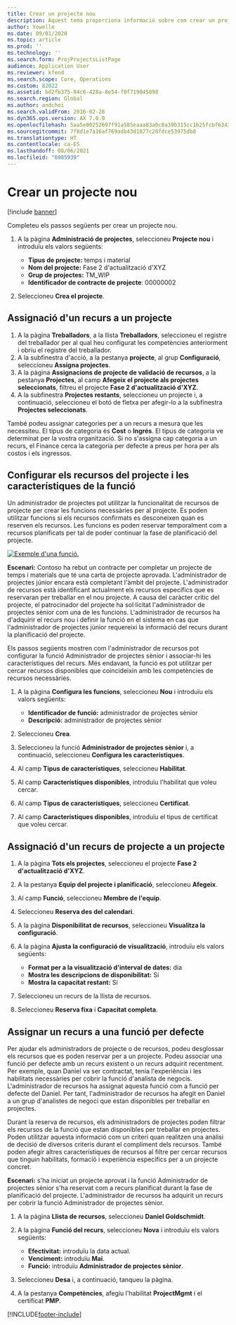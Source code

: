 ```yaml
---
title: Crear un projecte nou
description: Aquest tema proporciona informació sobre com crear un projecte nou.
author: Yowelle
ms.date: 09/01/2020
ms.topic: article
ms.prod: ''
ms.technology: ''
ms.search.form: ProjProjectsListPage
audience: Application User
ms.reviewer: kfend
ms.search.scope: Core, Operations
ms.custom: 82022
ms.assetid: bd2fb375-84c6-428a-8e54-f0f719045898
ms.search.region: Global
ms.author: andchoi
ms.search.validFrom: 2016-02-28
ms.dyn365.ops.version: AX 7.0.0
ms.openlocfilehash: 5aa5e00252697f91a585eaaa83a0c8a39b315cc1b25fcbf6343fdf2ce31a824e
ms.sourcegitcommit: 7f8d1e7a16af769adb43d1877c28fdce53975db8
ms.translationtype: HT
ms.contentlocale: ca-ES
ms.lasthandoff: 08/06/2021
ms.locfileid: "6985939"
---
```

# <a name="create-a-new-project"></a>Crear un projecte nou

[!include [banner](../includes/banner.md)]

Completeu els passos següents per crear un projecte nou.

1. A la pàgina **Administració de projectes**, seleccioneu **Projecte nou** i introduïu els valors següents:

    - **Tipus de projecte:** temps i material
    - **Nom del projecte:** Fase 2 d'actualització d'XYZ
    - **Grup de projectes:** TM\_WIP
    - **Identificador de contracte de projecte**: 00000002

2. Seleccioneu **Crea el projecte**.

## <a name="assign-a-resource-to-a-project"></a>Assignació d'un recurs a un projecte

1. A la pàgina **Treballadors**, a la llista **Treballadors**, seleccioneu el registre del treballador per al qual heu configurat les competències anteriorment i obriu el registre del treballador.
2. A la subfinestra d'acció, a la pestanya **projecte**, al grup **Configuració**, seleccioneu **Assigna projectes**.
3. A la pàgina **Assignacions de projecte de validació de recursos**, a la pestanya **Projectes**, al camp **Afegeix el projecte als projectes seleccionats**, filtreu el projecte **Fase 2 d'actualització d'XYZ**.
4. A la subfinestra **Projectes restants**, seleccioneu un projecte i, a continuació, seleccioneu el botó de fletxa per afegir-lo a la subfinestra **Projectes seleccionats**.

També podeu assignar categories per a un recurs a mesura que les necessiteu. El tipus de categoria és **Cost** o **Ingrés**. El tipus de categoria ve determinat per la vostra organització. Si no s'assigna cap categoria a un recurs, el Finance cerca la categoria per defecte a preus per hora per als costos i els ingressos.

## <a name="set-up-project-resource-and-role-characteristics"></a>Configurar els recursos del projecte i les característiques de la funció

Un administrador de projectes pot utilitzar la funcionalitat de recursos de projecte per crear les funcions necessàries per al projecte. Es poden utilitzar funcions si els recursos confirmats es desconeixen quan es reserven els recursos. Les funcions es poden reservar temporalment com a recursos planificats per tal de poder continuar la fase de planificació del projecte.

[![Exemple d'una funció.](./media/projectresourcing05.jpg)](./media/projectresourcing05.jpg) 

**Escenari:** Contoso ha rebut un contracte per completar un projecte de temps i materials que té una carta de projecte aprovada. L'administrador de projectes júnior encara està completant l'àmbit del projecte. L'administrador de recursos està identificant actualment els recursos específics que es reservaran per treballar en el nou projecte. A causa del caràcter crític del projecte, el patrocinador del projecte ha sol·licitat l'administrador de projectes sènior com una de les funcions. L'administrador de recursos ha d'adquirir el recurs nou i definir la funció en el sistema en cas que l'administrador de projectes júnior requereixi la informació del recurs durant la planificació del projecte.

Els passos següents mostren com l'administrador de recursos pot configurar la funció Administrador de projectes sènior i associar-hi les característiques del recurs. Més endavant, la funció es pot utilitzar per cercar recursos disponibles que coincideixin amb les competències de recursos necessàries.

1. A la pàgina **Configura les funcions**, seleccioneu **Nou** i introduïu els valors següents:

    - **Identificador de funció:** administrador de projectes sènior
    - **Descripció:** administrador de projectes sènior

2. Seleccioneu **Crea**.
3. Seleccioneu la funció **Administrador de projectes sènior** i, a continuació, seleccioneu **Configura les característiques**.
4. Al camp **Tipus de característiques**, seleccioneu **Habilitat**.
5. Al camp **Característiques disponibles**, introduïu l'habilitat que voleu cercar.
6. Al camp **Tipus de característiques**, seleccioneu **Certificat**.
7. Al camp **Característiques disponibles**, introduïu el tipus de certificat que voleu cercar.

## <a name="assign-a-project-resource-to-a-project"></a>Assignació d'un recurs de projecte a un projecte

1. A la pàgina **Tots els projectes**, seleccioneu el projecte **Fase 2 d'actualització d'XYZ**.
2. A la pestanya **Equip del projecte i planificació**, seleccioneu **Afegeix**.
3. Al camp **Funció**, seleccioneu **Membre de l'equip**.
4. Seleccioneu **Reserva des del calendari**.
5. A la pàgina **Disponibilitat de recursos**, seleccioneu **Visualitza la configuració**.
6. A la pàgina **Ajusta la configuració de visualització**, introduïu els valors següents:

    - **Format per a la visualització d'interval de dates:** dia
    - **Mostra les descripcions de disponibilitat:** Sí
    - **Mostra la capacitat restant:** Sí

7. Seleccioneu un recurs de la llista de recursos.
8. Seleccioneu **Reserva fixa** i **Capacitat completa**.

## <a name="assign-a-resource-to-a-default-role"></a>Assignar un recurs a una funció per defecte

Per ajudar els administradors de projecte o de recursos, podeu desglossar els recursos que es poden reservar per a un projecte. Podeu associar una funció per defecte amb un recurs existent o un recurs adquirit recentment. Per exemple, quan Daniel va ser contractat, tenia l'experiència i les habilitats necessàries per cobrir la funció d'analista de negocis. L'administrador de recursos ha assignat aquesta funció com a funció per defecte del Daniel. Per tant, l'administrador de recursos ha afegit en Daniel a un grup d'analistes de negoci que estan disponibles per treballar en projectes.

Durant la reserva de recursos, els administradors de projectes poden filtrar els recursos de la funció que estan disponibles per treballar en projectes. Poden utilitzar aquesta informació com un criteri quan realitzen una anàlisi de decisió de diversos criteris durant el compliment dels recursos. També poden afegir altres característiques de recursos al filtre per cercar recursos que tinguin habilitats, formació i experiència específics per a un projecte concret.

**Escenari:** s'ha iniciat un projecte aprovat i la funció Administrador de projectes sènior s'ha reservat com a recurs planificat durant la fase de planificació del projecte. L'administrador de recursos ha adquirit un recurs per cobrir la funció Administrador de projectes sènior.

1. A la pàgina **Llista de recursos**, seleccioneu **Daniel Goldschmidt**.
2. A la pàgina **Funció del recurs**, seleccioneu **Nova** i introduïu els valors següents:

    - **Efectivitat:** introduïu la data actual.
    - **Venciment:** introduïu **Mai**.
    - **Funció:** introduïu **Administrador de projectes sènior**.

3. Seleccioneu **Desa** i, a continuació, tanqueu la pàgina.
4. A la pestanya **Competències**, afegiu l'habilitat **ProjectMgmt** i el certificat **PMP**.


[!INCLUDE[footer-include](../includes/footer-banner.md)]